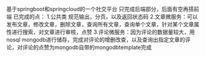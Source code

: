 基于springboot和springcloud的一个社交平台 只完成后端部分，后面有空再搭前端
已完成的点：
1.公共类 规范输出，分页，以及返回状态码
2.文章微服务：可以发布文章，修改文章，删除文章，查询所有文章，查询单个文章，针对某个文章属性进行搜索，对文章进行审核，点赞
3.评论微服务：因为评论的数据量较大，用nosql mongodb进行储存，完成对评论的增删改查，以及查询出指定文章的评论，对评论的点赞为mongodb自带的mongodbtemplate完成
